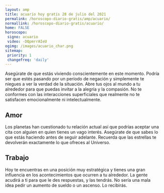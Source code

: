 ```yaml
---
layout: amp
title: acuario hoy gratis 28 de julio del 2021 
permalink: /horoscopo-diario-gratis/amp/acuario/
normallink: /horoscopo-diario-gratis/acuario/
home: FALSE
horoscopo:
 signo: acuario
 video: -DQpmrrAIeU
ogimg: /images/acuario_char.png
sitemap:
 priority: 1
 changefreq: 'daily'
---
```



Asegúrate de que estás viviendo conscientemente en este momento. Podría ser que estés pasando por un período de negación y simplemente te niegues a ver la verdad de la situación. Abre tus ojos al mundo a tu alrededor para que puedas invitar a la alegría y la compasión. No te conformes con las interacciones superficiales que realmente no te satisfacen emocionalmente ni intelectualmente.

## Amor

Los planetas han cuestionado tu relación actual así que podrías aceptar una cita con alguien en quien tienes un vago interés. Asegúrate de que sabes lo que estás haciendo antes de seguir adelante. Recuerda que las estrellas te devolverán exactamente lo que ofreces al Universo.

## Trabajo

Hoy te encuentras en una posición muy estratégica y tienes una gran influencia en los acontecimientos que ocurren a tu alrededor. La gente acudirá a ti para que le des respuestas, y las tendrás. No sería una mala idea pedir un aumento de sueldo o un ascenso. Lo recibirás.
